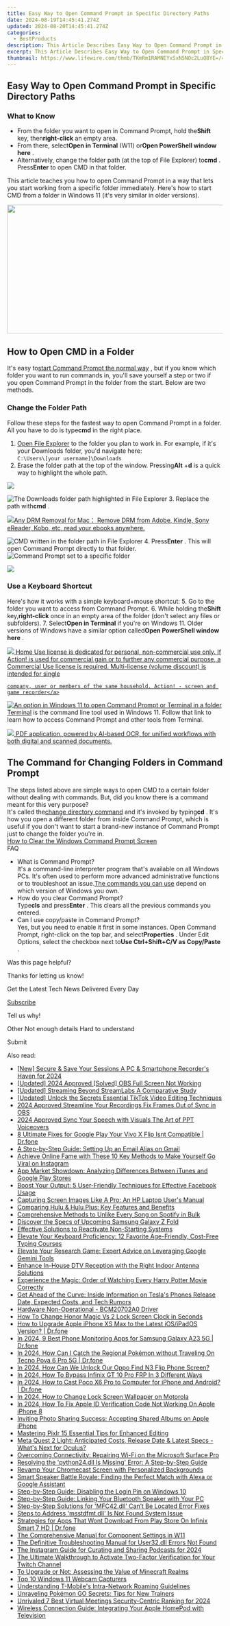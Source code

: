```yaml
---
title: Easy Way to Open Command Prompt in Specific Directory Paths
date: 2024-08-19T14:45:41.274Z
updated: 2024-08-20T14:45:41.274Z
categories:
  - BestProducts
description: This Article Describes Easy Way to Open Command Prompt in Specific Directory Paths
excerpt: This Article Describes Easy Way to Open Command Prompt in Specific Directory Paths
thumbnail: https://www.lifewire.com/thmb/TKmRm1RAMNEYxSxN5NOc2LuQ8YE=/400x300/filters:no_upscale():max_bytes(150000):strip_icc():format(webp)/how-to-open-command-prompt-in-a-folder-5185505-7aa83db3e79744349cd38b6991d384e8.jpg
---
```


## Easy Way to Open Command Prompt in Specific Directory Paths
### What to Know

* From the folder you want to open in Command Prompt, hold the**Shift** key, then**right-click** an empty area.
* From there, select**Open in Terminal** (W11) or**Open PowerShell window here** .
* Alternatively, change the folder path (at the top of File Explorer) to**cmd** . Press**Enter** to open CMD in that folder.

 This article teaches you how to open Command Prompt in a way that lets you start working from a specific folder immediately. Here's how to start CMD from a folder in Windows 11 (it's very similar in older versions).

<!-- affiliate ads begin -->
<a href="https://25home.pxf.io/c/5597632/2090698/16836" target="_top" id="2090698"><img src="//a.impactradius-go.com/display-ad/16836-2090698" border="0" alt="" width="720" height="300"/></a>
<!-- affiliate ads end -->
## How to Open CMD in a Folder

 It's easy to[start Command Prompt the normal way](https://www.lifewire.com/how-to-open-command-prompt-2618089) , but if you know which folder you want to run commands in, you'll save yourself a step or two if you open Command Prompt in the folder from the start. Below are two methods.

### Change the Folder Path

 Follow these steps for the fastest way to open Command Prompt in a folder. All you have to do is type**cmd** in the right place.

1. [Open File Explorer](https://www.lifewire.com/open-file-explorer-in-windows-11-5192605) to the folder you plan to work in. For example, if it's your Downloads folder, you'd navigate here:  
 `C:\Users\[your username]\Downloads`
2. Erase the folder path at the top of the window. Pressing**Alt** +**d** is a quick way to highlight the whole path.  
<!-- affiliate ads begin -->
<a href="https://shop.mondly.com/affiliate.php?ACCOUNT=ATISTUDI&AFFILIATE=108875&PATH=https%3A%2F%2Fwww.mondly.com%3FAFFILIATE%3D108875%26RESOURCE%3D%2BEducational%2B970x90%2B"><img src="https://secure.avangate.com/images/merchant/69c418c33ec2e1a4267fa9bb77fa1428/educational-970x90.gif" border="0"></a>
<!-- affiliate ads end -->
![The Downloads folder path highlighted in File Explorer](https://www.lifewire.com/thmb/CaoRnLHzWlrl-JWvqNtwOhxneQM=/1500x0/filters:no_upscale():max_bytes(150000):strip_icc():format(webp)/downloads-folder-path-eeb5675ec0fe49c28bb2a08a0e9e4408.png)
3. Replace the path with**cmd** .  
<!-- affiliate ads begin -->
<a href="https://secure.2checkout.com/order/checkout.php?PRODS=4600114&QTY=1&AFFILIATE=108875&CART=1"><img src="https://www.epubor.com/images/drm-removal-feature2.png" border="0">Any DRM Removal for Mac： Remove DRM from Adobe, Kindle, Sony eReader, Kobo, etc, read your ebooks anywhere.</a>
<!-- affiliate ads end -->
![CMD written in the folder path in File Explorer](https://www.lifewire.com/thmb/rr8ptOhLYrnBgD6w_Hjye9YQuYw=/1500x0/filters:no_upscale():max_bytes(150000):strip_icc():format(webp)/cmd-folder-path-file-explorer-300f168551ca419ca508d6d57c6b4eb4.png)
4. Press**Enter** . This will open Command Prompt directly to that folder.  
![Command Prompt set to a specific folder](https://www.lifewire.com/thmb/ImWlJT46vdUQ80eKbgJrFAaBcFA=/1500x0/filters:no_upscale():max_bytes(150000):strip_icc():format(webp)/command-prompt-open-to-folder-33b0154a3b924977be06347bb84ef696.png)  

<!-- affiliate ads begin -->
<a href="https://secure.2checkout.com/order/checkout.php?PRODS=4728277&QTY=1&AFFILIATE=108875&CART=1"><img src="https://secure.avangate.com/images/merchant/f7f07e7dab09533bc71247a5b29a7373/products/1_iDeviceMessageBox.png" border="0"></a>
<!-- affiliate ads end -->
### Use a Keyboard Shortcut  

 Here's how it works with a simple keyboard+mouse shortcut:
5. Go to the folder you want to access from Command Prompt.
6. While holding the**Shift** key,**right-click** once in an empty area of the folder (don't select any files or subfolders).
7. Select**Open in Terminal** if you're on Windows 11\. Older versions of Windows have a similar option called**Open PowerShell window here** .  
<!-- affiliate ads begin -->
<a href="https://checkout.mirillis.com/order/checkout.php?PRODS=4704640&QTY=1&AFFILIATE=108875&CART=1"> <img src="https://secure.avangate.com/images/merchant/547a5a56d43f6d40f9a6a2f76501d013/products/1_mirillis_action_boxshot_store_1x.jpg" border="0">
	Home Use license is dedicated for personal, non-commercial use only. 
	If Action! is used for commercial gain or to further any commercial purpose, 
	a Commercial Use license is required. Multi-license (volume discount) is intended for single 
 
	company, user or members of the same household. Action! - screen and game recorder</a>
<!-- affiliate ads end -->
![An option in Windows 11 to open Command Prompt or Terminal in a folder](https://www.lifewire.com/thmb/0Hz-YQb0QaLhPipPcv4V41Pjb28=/1500x0/filters:no_upscale():max_bytes(150000):strip_icc():format(webp)/open-in-cmd-terminal-windows-11-ad01575a49f54f5f9eee7a00c5bdcdad.png)  
[Terminal](https://www.lifewire.com/windows-terminal-4779951) is the command line tool used in Windows 11\. Follow that link to learn how to access Command Prompt and other tools from Terminal.  

<!-- affiliate ads begin -->
<a href="https://checkout.abbyy.com/order/checkout.php?PRODS=39254549&QTY=1&AFFILIATE=108875&CART=1"> <img src="https://secure.avangate.com/images/merchant/0e5fb5c76fca16adbee503c9aff393cd/products/8_FR-Badges-NEW-FR-Standard-16-WIN-200.png" border="0"> PDF application, powered by AI-based OCR, for unified workflows with both digital and scanned documents. </a>
<!-- affiliate ads end -->
## The Command for Changing Folders in Command Prompt  

 The steps listed above are simple ways to open CMD to a certain folder without dealing with commands. But, did you know there is a command meant for this very purpose?  
 It's called the[change directory command](https://www.lifewire.com/change-directories-in-command-prompt-5185508) and it's invoked by typing**cd** . It's how you open a different folder from inside Command Prompt, which is useful if you don't want to start a brand-new instance of Command Prompt just to change the folder you're in.  
[How to Clear the Windows Command Prompt Screen](https://www.lifewire.com/clear-windows-command-prompt-5185395)  
 FAQ  

* What is Command Prompt?  
    It's a command-line interpreter program that's available on all Windows PCs. It's often used to perform more advanced administrative functions or to troubleshoot an issue.[The commands you can use](https://www.lifewire.com/command-availability-microsoft-2618081) depend on which version of Windows you own.  
* How do you clear Command Prompt?  
    Type**cls** and press**Enter** . This clears all the previous commands you entered.  
* Can I use copy/paste in Command Prompt?  
    Yes, but you need to enable it first in some instances. Open Command Prompt, right-click on the top bar, and select**Properties** . Under Edit Options, select the checkbox next to**Use Ctrl+Shift+C/V as Copy/Paste** .

Was this page helpful?

Thanks for letting us know!

 Get the Latest Tech News Delivered Every Day

[Subscribe](https://www.lifewire.com/#)

Tell us why!

 Other  Not enough details  Hard to understand

 Submit

<ins class="adsbygoogle"
     style="display:block"
     data-ad-format="autorelaxed"
     data-ad-client="ca-pub-7571918770474297"
     data-ad-slot="1223367746"></ins>



<ins class="adsbygoogle"
     style="display:block"
     data-ad-client="ca-pub-7571918770474297"
     data-ad-slot="8358498916"
     data-ad-format="auto"
     data-full-width-responsive="true"></ins>

<span class="atpl-alsoreadstyle">Also read:</span>
<div><ul>
<li><a href="https://remote-screen-capture.techidaily.com/new-secure-and-save-your-sessions-a-pc-and-smartphone-recorders-haven-for-2024/"><u>[New] Secure & Save Your Sessions  A PC & Smartphone Recorder's Haven for 2024</u></a></li>
<li><a href="https://screen-video-capture.techidaily.com/updated-2024-approved-solved-obs-full-screen-not-working/"><u>[Updated] 2024 Approved  [Solved] OBS Full Screen Not Working</u></a></li>
<li><a href="https://video-capture.techidaily.com/updated-streaming-beyond-streamlabs-a-comparative-study/"><u>[Updated] Streaming Beyond StreamLabs  A Comparative Study</u></a></li>
<li><a href="https://some-skills.techidaily.com/updated-unlock-the-secrets-essential-tiktok-video-editing-techniques/"><u>[Updated] Unlock the Secrets  Essential TikTok Video Editing Techniques</u></a></li>
<li><a href="https://desktop-recording.techidaily.com/2024-approved-streamline-your-recordings-fix-frames-out-of-sync-in-obs/"><u>2024 Approved  Streamline Your Recordings  Fix Frames Out of Sync in OBS</u></a></li>
<li><a href="https://screen-mirroring-recording.techidaily.com/2024-approved-sync-your-speech-with-visuals-the-art-of-ppt-voiceovers/"><u>2024 Approved  Sync Your Speech with Visuals  The Art of PPT Voiceovers</u></a></li>
<li><a href="https://howto.techidaily.com/8-ultimate-fixes-for-google-play-your-vivo-x-flip-isnt-compatible-drfone-by-drfone-fix-android-problems-fix-android-problems/"><u>8 Ultimate Fixes for Google Play Your Vivo X Flip Isnt Compatible | Dr.fone</u></a></li>
<li><a href="https://tech-recovery.techidaily.com/a-step-by-step-guide-setting-up-an-email-alias-on-gmail/"><u>A Step-by-Step Guide: Setting Up an Email Alias on Gmail</u></a></li>
<li><a href="https://tech-recovery.techidaily.com/achieve-online-fame-with-these-10-key-methods-to-make-yourself-go-viral-on-instagram/"><u>Achieve Online Fame with These 10 Key Methods to Make Yourself Go Viral on Instagram</u></a></li>
<li><a href="https://tech-recovery.techidaily.com/app-market-showdown-analyzing-differences-between-itunes-and-google-play-stores/"><u>App Market Showdown: Analyzing Differences Between iTunes and Google Play Stores</u></a></li>
<li><a href="https://tech-recovery.techidaily.com/boost-your-output-5-user-friendly-techniques-for-effective-facebook-usage/"><u>Boost Your Output: 5 User-Friendly Techniques for Effective Facebook Usage</u></a></li>
<li><a href="https://tech-recovery.techidaily.com/capturing-screen-images-like-a-pro-an-hp-laptop-users-manual/"><u>Capturing Screen Images Like A Pro: An HP Laptop User's Manual</u></a></li>
<li><a href="https://tech-recovery.techidaily.com/comparing-hulu-and-hulu-plus-key-features-and-benefits/"><u>Comparing Hulu & Hulu Plus: Key Features and Benefits</u></a></li>
<li><a href="https://tech-recovery.techidaily.com/comprehensive-methods-to-unlike-every-song-on-spotify-in-bulk/"><u>Comprehensive Methods to Unlike Every Song on Spotify in Bulk</u></a></li>
<li><a href="https://tech-recovery.techidaily.com/discover-the-specs-of-upcoming-samsung-galaxy-z-fold/"><u>Discover the Specs of Upcoming Samsung Galaxy Z Fold</u></a></li>
<li><a href="https://tech-recovery.techidaily.com/effective-solutions-to-reactivate-non-starting-systems/"><u>Effective Solutions to Reactivate Non-Starting Systems</u></a></li>
<li><a href="https://tech-recovery.techidaily.com/1722897019775-elevate-your-keyboard-proficiency-12-favorite-age-friendly-cost-free-typing-courses/"><u>Elevate Your Keyboard Proficiency: 12 Favorite Age-Friendly, Cost-Free Typing Courses</u></a></li>
<li><a href="https://tech-recovery.techidaily.com/elevate-your-research-game-expert-advice-on-leveraging-google-gemini-tools/"><u>Elevate Your Research Game: Expert Advice on Leveraging Google Gemini Tools</u></a></li>
<li><a href="https://tech-recovery.techidaily.com/enhance-in-house-dtv-reception-with-the-right-indoor-antenna-solutions/"><u>Enhance In-House DTV Reception with the Right Indoor Antenna Solutions</u></a></li>
<li><a href="https://tech-recovery.techidaily.com/experience-the-magic-order-of-watching-every-harry-potter-movie-correctly/"><u>Experience the Magic: Order of Watching Every Harry Potter Movie Correctly</u></a></li>
<li><a href="https://tech-recovery.techidaily.com/get-ahead-of-the-curve-inside-information-on-teslas-phones-release-date-expected-costs-and-tech-rumors/"><u>Get Ahead of the Curve: Inside Information on Tesla's Phones Release Date, Expected Costs, and Tech Rumors</u></a></li>
<li><a href="https://driver-error.techidaily.com/hardware-non-operational-bcm20702a0-driver/"><u>Hardware Non-Operational - BCM20702A0 Driver</u></a></li>
<li><a href="https://unlock-android.techidaily.com/how-to-change-honor-magic-vs-2-lock-screen-clock-in-seconds-by-drfone-android/"><u>How To Change Honor Magic Vs 2 Lock Screen Clock in Seconds</u></a></li>
<li><a href="https://techidaily.com/how-to-upgrade-apple-iphone-xs-max-to-the-latest-iosipados-version-drfone-by-drfone-ios-system-repair-ios-system-repair/"><u>How to Upgrade Apple iPhone XS Max to the Latest iOS/iPadOS Version? | Dr.fone</u></a></li>
<li><a href="https://android-location-track.techidaily.com/in-2024-9-best-phone-monitoring-apps-for-samsung-galaxy-a23-5g-drfone-by-drfone-virtual-android/"><u>In 2024, 9 Best Phone Monitoring Apps for Samsung Galaxy A23 5G | Dr.fone</u></a></li>
<li><a href="https://pokemon-go-android.techidaily.com/in-2024-how-can-i-catch-the-regional-pokemon-without-traveling-on-tecno-pova-6-pro-5g-drfone-by-drfone-virtual-android/"><u>In 2024, How Can I Catch the Regional Pokémon without Traveling On Tecno Pova 6 Pro 5G | Dr.fone</u></a></li>
<li><a href="https://android-unlock.techidaily.com/in-2024-how-can-we-unlock-our-oppo-find-n3-flip-phone-screen-by-drfone-android/"><u>In 2024, How Can We Unlock Our Oppo Find N3 Flip Phone Screen?</u></a></li>
<li><a href="https://bypass-frp.techidaily.com/in-2024-how-to-bypass-infinix-gt-10-pro-frp-in-3-different-ways-by-drfone-android/"><u>In 2024, How To Bypass Infinix GT 10 Pro FRP In 3 Different Ways</u></a></li>
<li><a href="https://screen-mirror.techidaily.com/in-2024-how-to-cast-poco-x6-pro-to-computer-for-iphone-and-android-drfone-by-drfone-android/"><u>In 2024, How to Cast Poco X6 Pro to Computer for iPhone and Android? | Dr.fone</u></a></li>
<li><a href="https://android-unlock.techidaily.com/in-2024-how-to-change-lock-screen-wallpaper-on-motorola-by-drfone-android/"><u>In 2024, How to Change Lock Screen Wallpaper on Motorola</u></a></li>
<li><a href="https://apple-account.techidaily.com/in-2024-how-to-fix-apple-id-verification-code-not-working-on-apple-iphone-8-by-drfone-ios/"><u>In 2024, How To Fix Apple ID Verification Code Not Working On Apple iPhone 8</u></a></li>
<li><a href="https://tech-recovery.techidaily.com/inviting-photo-sharing-success-accepting-shared-albums-on-apple-iphone/"><u>Inviting Photo Sharing Success: Accepting Shared Albums on Apple iPhone</u></a></li>
<li><a href="https://fox-links.techidaily.com/mastering-pixlr-15-essential-tips-for-enhanced-editing/"><u>Mastering Pixlr  15 Essential Tips for Enhanced Editing</u></a></li>
<li><a href="https://tech-recovery.techidaily.com/meta-quest-2-light-anticipated-costs-release-date-and-latest-specs-whats-next-for-oculus/"><u>Meta Quest 2 Light: Anticipated Costs, Release Date & Latest Specs - What's Next for Oculus?</u></a></li>
<li><a href="https://tech-recovery.techidaily.com/overcoming-connectivity-repairing-wi-fi-on-the-microsoft-surface-pro/"><u>Overcoming Connectivity: Repairing Wi-Fi on the Microsoft Surface Pro</u></a></li>
<li><a href="https://tech-recovery.techidaily.com/resolving-the-python24dll-is-missing-error-a-step-by-step-guide/"><u>Resolving the 'python24.dll Is Missing' Error: A Step-by-Step Guide</u></a></li>
<li><a href="https://tech-recovery.techidaily.com/revamp-your-chromecast-screen-with-personalized-backgrounds/"><u>Revamp Your Chromecast Screen with Personalized Backgrounds</u></a></li>
<li><a href="https://tech-recovery.techidaily.com/smart-speaker-battle-royale-finding-the-perfect-match-with-alexa-or-google-assistant/"><u>Smart Speaker Battle Royale: Finding the Perfect Match with Alexa or Google Assistant</u></a></li>
<li><a href="https://tech-recovery.techidaily.com/step-by-step-guide-disabling-the-login-pin-on-windows-10/"><u>Step-by-Step Guide: Disabling the Login Pin on Windows 10</u></a></li>
<li><a href="https://tech-recovery.techidaily.com/step-by-step-guide-linking-your-bluetooth-speaker-with-your-pc/"><u>Step-by-Step Guide: Linking Your Bluetooth Speaker with Your PC</u></a></li>
<li><a href="https://tech-recovery.techidaily.com/step-by-step-solutions-for-mfc42dll-cant-be-located-error-fixes/"><u>Step-by-Step Solutions for 'MFC42.dll' Can’t Be Located Error Fixes</u></a></li>
<li><a href="https://tech-recovery.techidaily.com/steps-to-address-msstdfmtdll-is-not-found-system-issue/"><u>Steps to Address 'msstdfmt.dll' Is Not Found System Issue</u></a></li>
<li><a href="https://fix-guide.techidaily.com/strategies-for-apps-that-wont-download-from-play-store-on-infinix-smart-7-hd-drfone-by-drfone-fix-android-problems-fix-android-problems/"><u>Strategies for Apps That Wont Download From Play Store On Infinix Smart 7 HD | Dr.fone</u></a></li>
<li><a href="https://windows11.techidaily.com/the-comprehensive-manual-for-component-settings-in-w11/"><u>The Comprehensive Manual for Component Settings in W11</u></a></li>
<li><a href="https://tech-recovery.techidaily.com/the-definitive-troubleshooting-manual-for-user32dll-errors-not-found/"><u>The Definitive Troubleshooting Manual for User32.dll Errors Not Found</u></a></li>
<li><a href="https://some-skills.techidaily.com/the-instagram-guide-for-curating-and-sharing-podcasts-for-2024/"><u>The Instagram Guide for Curating and Sharing Podcasts for 2024</u></a></li>
<li><a href="https://tech-recovery.techidaily.com/the-ultimate-walkthrough-to-activate-two-factor-verification-for-your-twitch-channel/"><u>The Ultimate Walkthrough to Activate Two-Factor Verification for Your Twitch Channel</u></a></li>
<li><a href="https://tech-recovery.techidaily.com/to-upgrade-or-not-assessing-the-value-of-minecraft-realms/"><u>To Upgrade or Not: Assessing the Value of Minecraft Realms</u></a></li>
<li><a href="https://screen-sharing-recording.techidaily.com/top-10-windows-11-webcam-capturers/"><u>Top 10 Windows 11 Webcam Capturers</u></a></li>
<li><a href="https://tech-recovery.techidaily.com/understanding-t-mobiles-intra-network-roaming-guidelines/"><u>Understanding T-Mobile's Intra-Network Roaming Guidelines</u></a></li>
<li><a href="https://tech-recovery.techidaily.com/unraveling-pokemon-go-secrets-tips-for-new-trainers/"><u>Unraveling Pokémon GO Secrets: Tips for New Trainers</u></a></li>
<li><a href="https://screen-activity-recording.techidaily.com/unrivaled-7-best-virtual-meetings-security-centric-ranking-for-2024/"><u>Unrivaled 7 Best Virtual Meetings  Security-Centric Ranking for 2024</u></a></li>
<li><a href="https://tech-recovery.techidaily.com/wireless-connection-guide-integrating-your-apple-homepod-with-television/"><u>Wireless Connection Guide: Integrating Your Apple HomePod with Television</u></a></li>
</ul></div>
